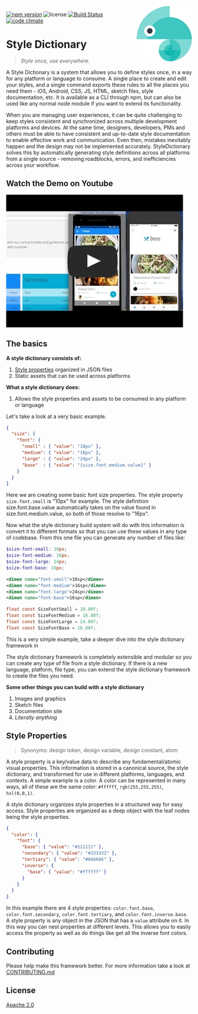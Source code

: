 <img src="assets/logo.png" alt="Style Dictionary logo" title="StyleDictionary" width="150" align="right" />

[![npm version](https://img.shields.io/npm/v/style-dictionary.svg?style=flat-square)](https://badge.fury.io/js/style-dictionary)
![license](https://img.shields.io/npm/l/style-dictionary.svg?style=flat-square)
[![Build Status](https://img.shields.io/travis/amzn/style-dictionary.svg?style=flat-square)](https://travis-ci.org/amzn/style-dictionary)
[![code climate](https://img.shields.io/codeclimate/github/amzn/style-dictionary.svg?style=flat-square)](https://codeclimate.com/github/amzn/style-dictionary)

# Style Dictionary
> *Style once, use everywhere.*

A Style Dictionary is a system that allows you to define styles once, in a way for any platform or language to consume. A single place to create and edit your styles, and a single command exports these rules to all the places you need them - iOS, Android, CSS, JS, HTML, sketch files, style documentation, etc. It is available as a CLI through npm, but can also be used like any normal node module if you want to extend its functionality.

When you are managing user experiences, it can be quite challenging to keep styles consistent and synchronized across multiple development platforms and devices.  At the same time, designers, developers, PMs and others must be able to have consistent and up-to-date style documentation to enable effective work and communication.  Even then, mistakes inevitably happen and the design may not be implemented accurately.  StyleDictionary solves this by automatically generating style definitions across all platforms from a single source - removing roadblocks, errors, and inefficiencies across your workflow.

## Watch the Demo on Youtube
[![Watch the video](assets/fake_player.png)](http://youtu.be/1HREvonfqhY)

## The basics
__A style dictionary consists of:__
1. [Style properties](#style-properties) organized in JSON files
1. Static assets that can be used across platforms

__What a style dictionary does:__
1. Allows the style properties and assets to be consumed in any platform or language

Let's take a look at a very basic example.

```json
{
  "size": {
    "font": {
      "small" : { "value": "10px" },
      "medium": { "value": "16px" },
      "large" : { "value": "24px" },
      "base"  : { "value": "{size.font.medium.value}" }
    }
  }
}
```

Here we are creating some basic font size properties. The style property `size.font.small` is "10px" for example. The style definition size.font.base.value automatically takes on the value found in size.font.medium.value, so both of those resolve to "16px".

Now what the style dictionary build system will do with this information is convert it to different formats so that you can use these values in any type of codebase. From this one file you can generate any number of files like:

```scss
$size-font-small: 10px;
$size-font-medium: 16px;
$size-font-large: 24px;
$size-font-base: 16px;
```

```xml
<dimen name="font-small">10sp</dimen>
<dimen name="font-medium">16sp</dimen>
<dimen name="font-large">24sp</dimen>
<dimen name="font-base">16sp</dimen>
```

```objectivec
float const SizeFontSmall = 10.00f;
float const SizeFontMedium = 16.00f;
float const SizeFontLarge = 24.00f;
float const SizeFontBase = 16.00f;
```

This is a very simple example, take a deeper dive into the style dictionary framework in

The style dictionary framework is completely extensible and modular so you can create any type of file from a style dictionary.
If there is a new language, platform, file type, you can extend the style dictionary framework to create the files you need.

__Some other things you can build with a style dictionary__
1. Images and graphics
1. Sketch files
1. Documentation site
1. _Literally anything_


## Style Properties

> Synonyms: design token, design variable, design constant, atom

A style property is a key/value data to describe any fundamental/atomic visual properties. This information is stored in a canonical
source, the style dictionary, and transformed for use in different platforms, languages, and contexts. A simple example is a color.
A color can be represented in many ways, all of these are the same color: `#ffffff`, `rgb(255,255,255)`, `hsl(0,0,1)`.

A style dictionary organizes style properties in a structured way for easy access. Style properties are organized as a deep object
with the leaf nodes being the style properties.

```json
{
  "color": {
    "font": {
      "base": { "value": "#111111" },
      "secondary": { "value": "#333333" },
      "tertiary": { "value": "#666666" },
      "inverse": {
        "base": { "value": "#ffffff" }
      }
    }
  }
}
```

In this example there are 4 style properties: `color.font.base`, `color.font.secondary`, `color.font.tertiary`, and `color.font.inverse.base`.
A style property is any object in the JSON that has a `value` attribute on it. In this way you can nest properties at different levels.
This allows you to easily access the property as well as do things like get all the inverse font colors.


## Contributing

Please help make this framework better. For more information take a look at [CONTRIBUTING.md](https://github.com/amzn/style-dictionary/blob/master/CONTRIBUTING.md)


## License

[Apache 2.0](https://github.com/amzn/style-dictionary/blob/master/LICENSE)

